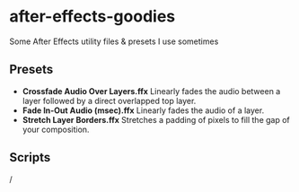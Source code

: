 # after-effects-goodies

Some After Effects utility files & presets I use sometimes

## Presets
- **Crossfade Audio Over Layers.ffx** Linearly fades the audio between a layer followed by a direct overlapped top layer.
- **Fade In-Out Audio (msec).ffx** Linearly fades the audio of a layer.
- **Stretch Layer Borders.ffx** Stretches a padding of pixels to fill the gap of your composition.

## Scripts
/
